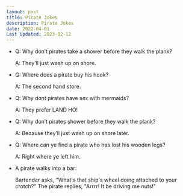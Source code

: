 ```yaml
---
layout: post
title: Pirate Jokes
description: Pirate Jokes
date: 2022-04-01
Last Updated: 2023-02-12
---
```


* Q: Why don’t pirates take a shower before they walk the plank?
  
    A: They'll just wash up on shore.

* Q: Where does a pirate buy his hook?  
  
    A: The second hand store.

* Q: Why dont pirates have sex with mermaids? 
  
    A: They prefer LAND HO!

* Q: Why don’t pirates shower before they walk the plank?
  
    A: Because they’ll just wash up on shore later.

* Q: Where can ye find a pirate who has lost his wooden legs?
    
    A: Right where ye left him.


* A pirate walks into a bar:
  
    Bartender asks, "What's that ship's wheel doing attached to your crotch?"
    The pirate replies, "Arrrr! It be driving me nuts!"